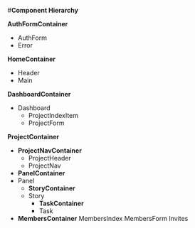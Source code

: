 #__Component Hierarchy__

__AuthFormContainer__  
* AuthForm
* Error

__HomeContainer__
* Header
* Main

__DashboardContainer__
* Dashboard
  * ProjectIndexItem
  * ProjectForm

__ProjectContainer__
* __ProjectNavContainer__
  * ProjectHeader
  * ProjectNav
* __PanelContainer__
* Panel
  * __StoryContainer__
  * Story
    * __TaskContainer__
    * Task
* __MembersContainer__
MembersIndex
MembersForm
Invites
